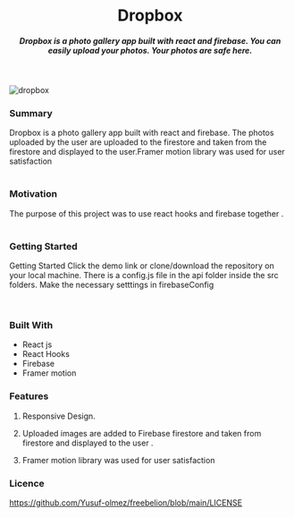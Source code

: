 



<h1 align ="center">Dropbox</h1>
 
 <h5 align ="center">
 Dropbox is a photo gallery app built with react and firebase. You can easily upload your photos. Your photos are safe here.
 </h5>
 </br>
 
 ![dropbox](https://user-images.githubusercontent.com/56533803/147418820-9f82687b-8361-40a1-9251-111b96ab7332.png)

 
 
 ### Summary
 
Dropbox is a photo gallery app built with react and firebase. The photos uploaded by the user are uploaded to the firestore and taken from the firestore and displayed to the user.Framer motion library was used for user satisfaction
 <br> 
<br> 
 ### Motivation
The purpose of this project was to use react hooks and firebase together . 
<br> 
<br> 
 
 ###  Getting Started

Getting Started
Click the demo link or clone/download the repository on your local machine. There is a config.js file in the api folder inside the src folders. Make the necessary setttings in firebaseConfig
 
<br> 
 
 
### Built With

- React js
- React Hooks
- Firebase
- Framer motion


### Features
1. Responsive Design.

2. Uploaded images are added to Firebase firestore and taken from firestore and displayed to the user . 

3. Framer motion library was used for user satisfaction


### Licence

https://github.com/Yusuf-olmez/freebelion/blob/main/LICENSE


